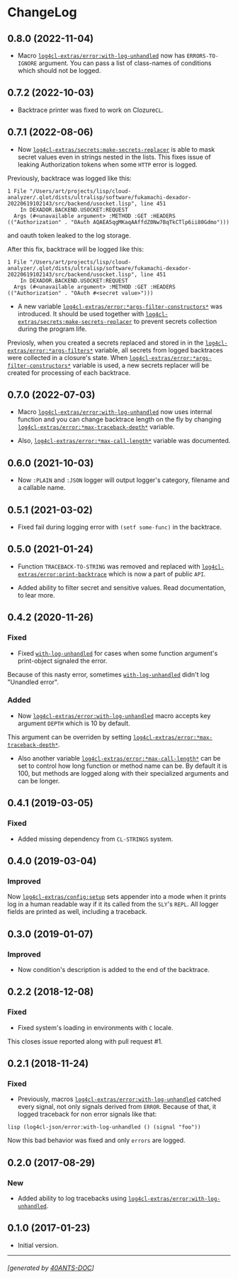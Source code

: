 <a id="x-28LOG4CL-EXTRAS-2FCHANGELOG-3A-40CHANGELOG-2040ANTS-DOC-2FLOCATIVES-3ASECTION-29"></a>

# ChangeLog

<a id="x-28LOG4CL-EXTRAS-2FCHANGELOG-3A-3A-7C0-2E8-2E0-7C-2040ANTS-DOC-2FLOCATIVES-3ASECTION-29"></a>

## 0.8.0 (2022-11-04)

* Macro [`log4cl-extras/error:with-log-unhandled`][3fd6] now has `ERRORS-TO-IGNORE` argument.
You can pass a list of class-names of conditions which should not be logged.

<a id="x-28LOG4CL-EXTRAS-2FCHANGELOG-3A-3A-7C0-2E7-2E2-7C-2040ANTS-DOC-2FLOCATIVES-3ASECTION-29"></a>

## 0.7.2 (2022-10-03)

* Backtrace printer was fixed to work on Clozure`CL`.

<a id="x-28LOG4CL-EXTRAS-2FCHANGELOG-3A-3A-7C0-2E7-2E1-7C-2040ANTS-DOC-2FLOCATIVES-3ASECTION-29"></a>

## 0.7.1 (2022-08-06)

* Now [`log4cl-extras/secrets:make-secrets-replacer`][bb11] is able to mask secret values even in strings nested in the lists.
  This fixes issue of leaking Authorization tokens when some `HTTP` error is logged.

Previously, backtrace was logged like this:

```
1 File "/Users/art/projects/lisp/cloud-analyzer/.qlot/dists/ultralisp/software/fukamachi-dexador-20220619102143/src/backend/usocket.lisp", line 451
    In DEXADOR.BACKEND.USOCKET:REQUEST
  Args (#<unavailable argument> :METHOD :GET :HEADERS (("Authorization" . "OAuth AQAEA5qgMKaqAAffdZ0Nw7BqTkCTlp6ii80Gdmo")))
```
and oauth token leaked to the log storage.

After this fix, backtrace will be logged like this:

```
1 File "/Users/art/projects/lisp/cloud-analyzer/.qlot/dists/ultralisp/software/fukamachi-dexador-20220619102143/src/backend/usocket.lisp", line 451
    In DEXADOR.BACKEND.USOCKET:REQUEST
  Args (#<unavailable argument> :METHOD :GET :HEADERS (("Authorization" . "OAuth #<secret value>")))
```
* A new variable [`log4cl-extras/error:*args-filter-constructors*`][5c08] was introduced. It should be used together
  with [`log4cl-extras/secrets:make-secrets-replacer`][bb11] to prevent secrets collection during the program life.

Previosly, when you created a secrets replaced and stored in in the [`log4cl-extras/error:*args-filters*`][c7a0] variable,
all secrets from logged backtraces were collected in a closure's state. When
[`log4cl-extras/error:*args-filter-constructors*`][5c08] variable is used, a new secrets replacer will be created
for processing of each backtrace.

<a id="x-28LOG4CL-EXTRAS-2FCHANGELOG-3A-3A-7C0-2E7-2E0-7C-2040ANTS-DOC-2FLOCATIVES-3ASECTION-29"></a>

## 0.7.0 (2022-07-03)

* Macro [`log4cl-extras/error:with-log-unhandled`][3fd6] now uses internal function and you can change backtrace length on the fly by changing [`log4cl-extras/error:*max-traceback-depth*`][c93b] variable.

* Also, [`log4cl-extras/error:*max-call-length*`][6d41] variable was documented.

<a id="x-28LOG4CL-EXTRAS-2FCHANGELOG-3A-3A-7C0-2E6-2E0-7C-2040ANTS-DOC-2FLOCATIVES-3ASECTION-29"></a>

## 0.6.0 (2021-10-03)

* Now `:PLAIN` and `:JSON` logger will output logger's category, filename and a callable name.

<a id="x-28LOG4CL-EXTRAS-2FCHANGELOG-3A-3A-7C0-2E5-2E1-7C-2040ANTS-DOC-2FLOCATIVES-3ASECTION-29"></a>

## 0.5.1 (2021-03-02)

* Fixed fail during logging error with `(setf some-func)` in the backtrace.

<a id="x-28LOG4CL-EXTRAS-2FCHANGELOG-3A-3A-7C0-2E5-2E0-7C-2040ANTS-DOC-2FLOCATIVES-3ASECTION-29"></a>

## 0.5.0 (2021-01-24)

* Function `TRACEBACK-TO-STRING` was removed and
  replaced with [`log4cl-extras/error:print-backtrace`][6a57] which is now
  a part of public `API`.

* Added ability to filter secret and sensitive values.
  Read documentation, to lear more.

<a id="x-28LOG4CL-EXTRAS-2FCHANGELOG-3A-3A-7C0-2E4-2E2-7C-2040ANTS-DOC-2FLOCATIVES-3ASECTION-29"></a>

## 0.4.2 (2020-11-26)

<a id="fixed"></a>

### Fixed

* Fixed [`with-log-unhandled`][3fd6] for cases when some function argument's print-object signaled the error.

Because of this nasty error, sometimes [`with-log-unhandled`][3fd6] didn't log "Unandled error".

<a id="added"></a>

### Added

* Now [`log4cl-extras/error:with-log-unhandled`][3fd6] macro accepts key argument `DEPTH` which is 10 by default.

This argument can be overriden by setting [`log4cl-extras/error:*max-traceback-depth*`][c93b].

* Also another variable [`log4cl-extras/error:*max-call-length*`][6d41] can be set to control
  how long function or method name can be. By default it is 100, but methods are logged along
  with their specialized arguments and can be longer.

<a id="x-28LOG4CL-EXTRAS-2FCHANGELOG-3A-3A-7C0-2E4-2E1-7C-2040ANTS-DOC-2FLOCATIVES-3ASECTION-29"></a>

## 0.4.1 (2019-03-05)

<a id="fixed"></a>

### Fixed

* Added missing dependency from `CL-STRINGS` system.

<a id="x-28LOG4CL-EXTRAS-2FCHANGELOG-3A-3A-7C0-2E4-2E0-7C-2040ANTS-DOC-2FLOCATIVES-3ASECTION-29"></a>

## 0.4.0 (2019-03-04)

<a id="improved"></a>

### Improved

Now [`log4cl-extras/config:setup`][74de] sets appender into a mode when it prints log in a human
readable way if it its called from the `SLY`'s `REPL`. All logger fields are
printed as well, including a traceback.

<a id="x-28LOG4CL-EXTRAS-2FCHANGELOG-3A-3A-7C0-2E3-2E0-7C-2040ANTS-DOC-2FLOCATIVES-3ASECTION-29"></a>

## 0.3.0 (2019-01-07)

<a id="improved"></a>

### Improved

* Now condition's description is added to the end of the backtrace.

<a id="x-28LOG4CL-EXTRAS-2FCHANGELOG-3A-3A-7C0-2E2-2E2-7C-2040ANTS-DOC-2FLOCATIVES-3ASECTION-29"></a>

## 0.2.2 (2018-12-08)

<a id="fixed"></a>

### Fixed

* Fixed system's loading in environments with `C` locale.

This closes issue reported along with pull request #1.

<a id="x-28LOG4CL-EXTRAS-2FCHANGELOG-3A-3A-7C0-2E2-2E1-7C-2040ANTS-DOC-2FLOCATIVES-3ASECTION-29"></a>

## 0.2.1 (2018-11-24)

<a id="fixed"></a>

### Fixed

* Previously, macros [`log4cl-extras/error:with-log-unhandled`][3fd6] catched every signal,
  not only signals derived from `ERROR`. Because of that,
  it logged traceback for non error signals like that:

`lisp
  (log4cl-json/error:with-log-unhandled ()
      (signal "foo"))
`

Now this bad behavior was fixed and only `errors` are logged.

<a id="x-28LOG4CL-EXTRAS-2FCHANGELOG-3A-3A-7C0-2E2-2E0-7C-2040ANTS-DOC-2FLOCATIVES-3ASECTION-29"></a>

## 0.2.0 (2017-08-29)

<a id="new"></a>

### New

* Added ability to log tracebacks using [`log4cl-extras/error:with-log-unhandled`][3fd6].

<a id="x-28LOG4CL-EXTRAS-2FCHANGELOG-3A-3A-7C0-2E1-2E0-7C-2040ANTS-DOC-2FLOCATIVES-3ASECTION-29"></a>

## 0.1.0 (2017-01-23)

* Initial version.


[74de]: https://40ants.com/log4cl-extras/#x-28LOG4CL-EXTRAS-2FCONFIG-3ASETUP-20FUNCTION-29
[5c08]: https://40ants.com/log4cl-extras/#x-28LOG4CL-EXTRAS-2FERROR-3A-2AARGS-FILTER-CONSTRUCTORS-2A-20-28VARIABLE-29-29
[c7a0]: https://40ants.com/log4cl-extras/#x-28LOG4CL-EXTRAS-2FERROR-3A-2AARGS-FILTERS-2A-20-28VARIABLE-29-29
[6d41]: https://40ants.com/log4cl-extras/#x-28LOG4CL-EXTRAS-2FERROR-3A-2AMAX-CALL-LENGTH-2A-20-28VARIABLE-29-29
[c93b]: https://40ants.com/log4cl-extras/#x-28LOG4CL-EXTRAS-2FERROR-3A-2AMAX-TRACEBACK-DEPTH-2A-20-28VARIABLE-29-29
[6a57]: https://40ants.com/log4cl-extras/#x-28LOG4CL-EXTRAS-2FERROR-3APRINT-BACKTRACE-20FUNCTION-29
[3fd6]: https://40ants.com/log4cl-extras/#x-28LOG4CL-EXTRAS-2FERROR-3AWITH-LOG-UNHANDLED-20-2840ANTS-DOC-2FLOCATIVES-3AMACRO-29-29
[bb11]: https://40ants.com/log4cl-extras/#x-28LOG4CL-EXTRAS-2FSECRETS-3AMAKE-SECRETS-REPLACER-20FUNCTION-29

* * *
###### [generated by [40ANTS-DOC](https://40ants.com/doc/)]
